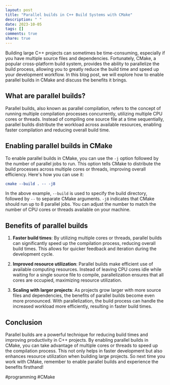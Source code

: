 ```yaml
---
layout: post
title: "Parallel builds in C++ Build Systems with CMake"
description: " "
date: 2023-10-05
tags: []
comments: true
share: true
---
```


Building large C++ projects can sometimes be time-consuming, especially if you have multiple source files and dependencies. Fortunately, CMake, a popular cross-platform build system, provides the ability to parallelize the build process, allowing you to greatly reduce the build time and speed up your development workflow. In this blog post, we will explore how to enable parallel builds in CMake and discuss the benefits it brings.

## What are parallel builds?

Parallel builds, also known as parallel compilation, refers to the concept of running multiple compilation processes concurrently, utilizing multiple CPU cores or threads. Instead of compiling one source file at a time sequentially, parallel builds distribute the workload across available resources, enabling faster compilation and reducing overall build time.

## Enabling parallel builds in CMake

To enable parallel builds in CMake, you can use the `-j` option followed by the number of parallel jobs to run. This option tells CMake to distribute the build processes across multiple cores or threads, improving overall efficiency. Here's how you can use it:

```cmake
cmake --build . -- -j8
```

In the above example, `--build` is used to specify the build directory, followed by `--` to separate CMake arguments. `-j8` indicates that CMake should run up to 8 parallel jobs. You can adjust the number to match the number of CPU cores or threads available on your machine.

## Benefits of parallel builds

1. **Faster build times**: By utilizing multiple cores or threads, parallel builds can significantly speed up the compilation process, reducing overall build times. This allows for quicker feedback and iteration during the development cycle.

2. **Improved resource utilization**: Parallel builds make efficient use of available computing resources. Instead of leaving CPU cores idle while waiting for a single source file to compile, parallelization ensures that all cores are occupied, maximizing resource utilization.

3. **Scaling with larger projects**: As projects grow larger with more source files and dependencies, the benefits of parallel builds become even more pronounced. With parallelization, the build process can handle the increased workload more efficiently, resulting in faster build times.

## Conclusion

Parallel builds are a powerful technique for reducing build times and improving productivity in C++ projects. By enabling parallel builds in CMake, you can take advantage of multiple cores or threads to speed up the compilation process. This not only helps in faster development but also enhances resource utilization when building large projects. So next time you work with CMake, remember to enable parallel builds and experience the benefits firsthand!

#programming #CMake